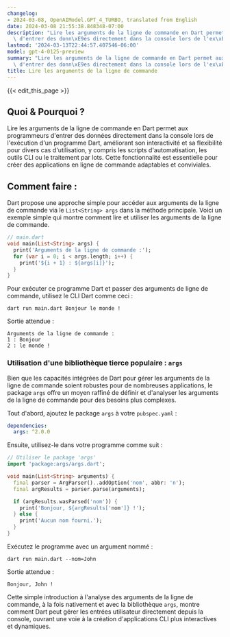 ```yaml
---
changelog:
- 2024-03-08, OpenAIModel.GPT_4_TURBO, translated from English
date: 2024-03-08 21:55:38.848348-07:00
description: "Lire les arguments de la ligne de commande en Dart permet aux programmeurs\
  \ d'entrer des donn\xE9es directement dans la console lors de l'ex\xE9cution d'un\u2026"
lastmod: '2024-03-13T22:44:57.407546-06:00'
model: gpt-4-0125-preview
summary: "Lire les arguments de la ligne de commande en Dart permet aux programmeurs\
  \ d'entrer des donn\xE9es directement dans la console lors de l'ex\xE9cution d'un\u2026"
title: Lire les arguments de la ligne de commande
---
```


{{< edit_this_page >}}

## Quoi & Pourquoi ?

Lire les arguments de la ligne de commande en Dart permet aux programmeurs d'entrer des données directement dans la console lors de l'exécution d'un programme Dart, améliorant son interactivité et sa flexibilité pour divers cas d'utilisation, y compris les scripts d'automatisation, les outils CLI ou le traitement par lots. Cette fonctionnalité est essentielle pour créer des applications en ligne de commande adaptables et conviviales.

## Comment faire :

Dart propose une approche simple pour accéder aux arguments de la ligne de commande via le `List<String> args` dans la méthode principale. Voici un exemple simple qui montre comment lire et utiliser les arguments de la ligne de commande.

```dart
// main.dart
void main(List<String> args) {
  print('Arguments de la ligne de commande :');
  for (var i = 0; i < args.length; i++) {
    print('${i + 1} : ${args[i]}');
  }
}
```

Pour exécuter ce programme Dart et passer des arguments de ligne de commande, utilisez le CLI Dart comme ceci :

```shell
dart run main.dart Bonjour le monde !
```

Sortie attendue :

```
Arguments de la ligne de commande :
1 : Bonjour
2 : le monde !
```

### Utilisation d'une bibliothèque tierce populaire : `args`

Bien que les capacités intégrées de Dart pour gérer les arguments de la ligne de commande soient robustes pour de nombreuses applications, le package `args` offre un moyen raffiné de définir et d'analyser les arguments de la ligne de commande pour des besoins plus complexes.

Tout d'abord, ajoutez le package `args` à votre `pubspec.yaml` :

```yaml
dependencies:
  args: ^2.0.0
```

Ensuite, utilisez-le dans votre programme comme suit :

```dart
// Utiliser le package 'args'
import 'package:args/args.dart';

void main(List<String> arguments) {
  final parser = ArgParser()..addOption('nom', abbr: 'n');
  final argResults = parser.parse(arguments);

  if (argResults.wasParsed('nom')) {
    print('Bonjour, ${argResults['nom']} !');
  } else {
    print('Aucun nom fourni.');
  }
}
```

Exécutez le programme avec un argument nommé :

```shell
dart run main.dart --nom=John
```

Sortie attendue :

```
Bonjour, John !
```

Cette simple introduction à l'analyse des arguments de la ligne de commande, à la fois nativement et avec la bibliothèque `args`, montre comment Dart peut gérer les entrées utilisateur directement depuis la console, ouvrant une voie à la création d'applications CLI plus interactives et dynamiques.
